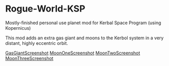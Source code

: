 # Rogue-World-KSP
Mostly-finished personal use planet mod for Kerbal Space Program (using Kopernicus)

This mod adds an extra gas giant and moons to the Kerbol system in a very distant, highly eccentric orbit.

[GasGiantScreenshot](RougeWorld_Resources/oldscreens/shedu.png)
[MoonOneScreenshot](RougeWorld_Resources/oldscreens/lilitu.png)
[MoonTwoScreenshot](RougeWorld_Resources/oldscreens/molekh.png)
[MoonThreeScreenshot](RougeWorld_Resources/oldscreens/shabriri_final2.png)

